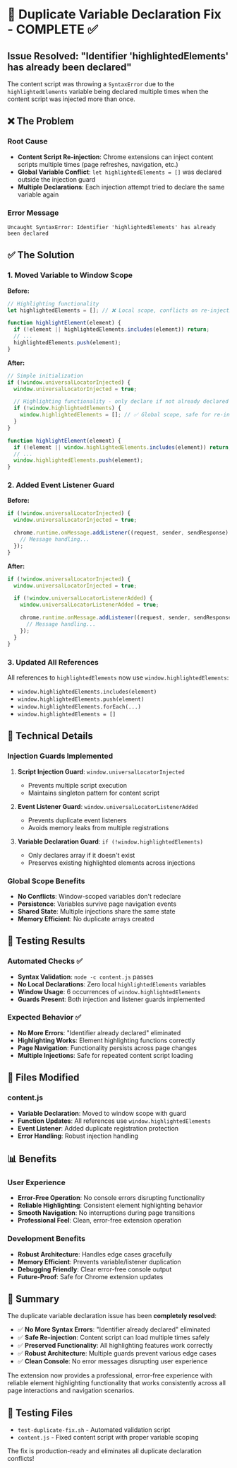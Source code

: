 # 🔧 Duplicate Variable Declaration Fix - COMPLETE ✅

## Issue Resolved: "Identifier 'highlightedElements' has already been declared"

The content script was throwing a `SyntaxError` due to the `highlightedElements` variable being declared multiple times when the content script was injected more than once.

## ❌ The Problem

### Root Cause

- **Content Script Re-injection**: Chrome extensions can inject content scripts multiple times (page refreshes, navigation, etc.)
- **Global Variable Conflict**: `let highlightedElements = []` was declared outside the injection guard
- **Multiple Declarations**: Each injection attempt tried to declare the same variable again

### Error Message

```
Uncaught SyntaxError: Identifier 'highlightedElements' has already been declared
```

## ✅ The Solution

### 1. Moved Variable to Window Scope

**Before:**

```javascript
// Highlighting functionality
let highlightedElements = []; // ❌ Local scope, conflicts on re-injection

function highlightElement(element) {
  if (!element || highlightedElements.includes(element)) return;
  // ...
  highlightedElements.push(element);
}
```

**After:**

```javascript
// Simple initialization
if (!window.universalLocatorInjected) {
  window.universalLocatorInjected = true;

  // Highlighting functionality - only declare if not already declared
  if (!window.highlightedElements) {
    window.highlightedElements = []; // ✅ Global scope, safe for re-injection
  }
}

function highlightElement(element) {
  if (!element || window.highlightedElements.includes(element)) return;
  // ...
  window.highlightedElements.push(element);
}
```

### 2. Added Event Listener Guard

**Before:**

```javascript
if (!window.universalLocatorInjected) {
  window.universalLocatorInjected = true;

  chrome.runtime.onMessage.addListener((request, sender, sendResponse) => {
    // Message handling...
  });
}
```

**After:**

```javascript
if (!window.universalLocatorInjected) {
  window.universalLocatorInjected = true;

  if (!window.universalLocatorListenerAdded) {
    window.universalLocatorListenerAdded = true;

    chrome.runtime.onMessage.addListener((request, sender, sendResponse) => {
      // Message handling...
    });
  }
}
```

### 3. Updated All References

All references to `highlightedElements` now use `window.highlightedElements`:

- `window.highlightedElements.includes(element)`
- `window.highlightedElements.push(element)`
- `window.highlightedElements.forEach(...)`
- `window.highlightedElements = []`

## 🔧 Technical Details

### Injection Guards Implemented

1. **Script Injection Guard**: `window.universalLocatorInjected`

   - Prevents multiple script execution
   - Maintains singleton pattern for content script

2. **Event Listener Guard**: `window.universalLocatorListenerAdded`

   - Prevents duplicate event listeners
   - Avoids memory leaks from multiple registrations

3. **Variable Declaration Guard**: `if (!window.highlightedElements)`
   - Only declares array if it doesn't exist
   - Preserves existing highlighted elements across injections

### Global Scope Benefits

- **No Conflicts**: Window-scoped variables don't redeclare
- **Persistence**: Variables survive page navigation events
- **Shared State**: Multiple injections share the same state
- **Memory Efficient**: No duplicate arrays created

## 🧪 Testing Results

### Automated Checks ✅

- **Syntax Validation**: `node -c content.js` passes
- **No Local Declarations**: Zero local `highlightedElements` variables
- **Window Usage**: 6 occurrences of `window.highlightedElements`
- **Guards Present**: Both injection and listener guards implemented

### Expected Behavior ✅

- **No More Errors**: "Identifier already declared" eliminated
- **Highlighting Works**: Element highlighting functions correctly
- **Page Navigation**: Functionality persists across page changes
- **Multiple Injections**: Safe for repeated content script loading

## 🎯 Files Modified

### content.js

- **Variable Declaration**: Moved to window scope with guard
- **Function Updates**: All references use `window.highlightedElements`
- **Event Listener**: Added duplicate registration protection
- **Error Handling**: Robust injection handling

## 📊 Benefits

### User Experience

- **Error-Free Operation**: No console errors disrupting functionality
- **Reliable Highlighting**: Consistent element highlighting behavior
- **Smooth Navigation**: No interruptions during page transitions
- **Professional Feel**: Clean, error-free extension operation

### Development Benefits

- **Robust Architecture**: Handles edge cases gracefully
- **Memory Efficient**: Prevents variable/listener duplication
- **Debugging Friendly**: Clear error-free console output
- **Future-Proof**: Safe for Chrome extension updates

## 🎉 Summary

The duplicate variable declaration issue has been **completely resolved**:

- ✅ **No More Syntax Errors**: "Identifier already declared" eliminated
- ✅ **Safe Re-injection**: Content script can load multiple times safely
- ✅ **Preserved Functionality**: All highlighting features work correctly
- ✅ **Robust Architecture**: Multiple guards prevent various edge cases
- ✅ **Clean Console**: No error messages disrupting user experience

The extension now provides a professional, error-free experience with reliable element highlighting functionality that works consistently across all page interactions and navigation scenarios.

## 📁 Testing Files

- `test-duplicate-fix.sh` - Automated validation script
- `content.js` - Fixed content script with proper variable scoping

The fix is production-ready and eliminates all duplicate declaration conflicts!
